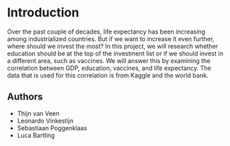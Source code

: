 # Introduction

Over the past couple of decades, life expectancy has been increasing among industrialized countries. But if we want to increase it even further, where should we invest the most? In this project, we will research whether education should be at the top of the investment list or if we should invest in a different area, such as vaccines. We will answer this by examining the correlation between GDP, education, vaccines, and life expectancy. The data that is used for this correlation is from Kaggle and the world bank.

## Authors

- Thijn van Veen
- Leonardo Vinkestijn
- Sebastiaan Poggenklaas
- Luca Bartling